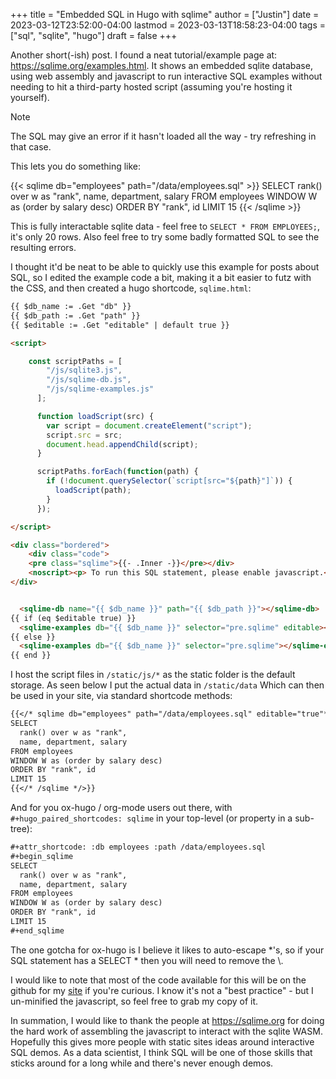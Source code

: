 +++
title = "Embedded SQL in Hugo with sqlime"
author = ["Justin"]
date = 2023-03-12T23:52:00-04:00
lastmod = 2023-03-13T18:58:23-04:00
tags = ["sql", "sqlite", "hugo"]
draft = false
+++

Another short(-ish) post. I found a neat tutorial/example page at:
<https://sqlime.org/examples.html>. It shows an embedded sqlite database, using
web assembly and javascript to run interactive SQL examples without needing to
hit a third-party hosted script (assuming you're hosting it yourself).

<div class="alert-primary alert">

<div class="alert-heading">

Note

</div>

The SQL may give an error if it hasn't loaded all the way - try refreshing in
that case.

</div>

This lets you do something like:

{{< sqlime db="employees" path="/data/employees.sql" >}}
SELECT
  rank() over w as "rank",
  name, department, salary
FROM employees
WINDOW W as (order by salary desc)
ORDER BY "rank", id
LIMIT 15
{{< /sqlime >}}

This is fully interactable sqlite data - feel free to `SELECT * FROM EMPLOYEES;`,
it's only 20 rows. Also feel free to try some badly formatted SQL to see the
resulting errors.

I thought it'd be neat to be able to quickly use this example for posts about
SQL, so I edited the example code a bit, making it a bit easier to futz with the
CSS, and then created a hugo shortcode, `sqlime.html`:

```html
{{ $db_name := .Get "db" }}
{{ $db_path := .Get "path" }}
{{ $editable := .Get "editable" | default true }}

<script>

    const scriptPaths = [
        "/js/sqlite3.js",
        "/js/sqlime-db.js",
        "/js/sqlime-examples.js"
      ];

      function loadScript(src) {
        var script = document.createElement("script");
        script.src = src;
        document.head.appendChild(script);
      }

      scriptPaths.forEach(function(path) {
        if (!document.querySelector(`script[src="${path}"]`)) {
          loadScript(path);
        }
      });

</script>

<div class="bordered">
    <div class="code">
    <pre class="sqlime">{{- .Inner -}}</pre></div>
    <noscript><p> To run this SQL statement, please enable javascript.</p></noscript>
</div>


  <sqlime-db name="{{ $db_name }}" path="{{ $db_path }}"></sqlime-db>
{{ if (eq $editable true) }}
  <sqlime-examples db="{{ $db_name }}" selector="pre.sqlime" editable></sqlime-examples>
{{ else }}
  <sqlime-examples db="{{ $db_name }}" selector="pre.sqlime"></sqlime-examples>
{{ end }}
```

I host the script files in `/static/js/*` as the static
folder is the default storage. As seen below I put the actual data in `/static/data`
Which can then be used in your site, via standard shortcode methods:

```md
{{</* sqlime db="employees" path="/data/employees.sql" editable="true"*/>}}
SELECT
  rank() over w as "rank",
  name, department, salary
FROM employees
WINDOW W as (order by salary desc)
ORDER BY "rank", id
LIMIT 15
{{</* /sqlime */>}}
```

And for you ox-hugo / org-mode users out there, with
`#+hugo_paired_shortcodes: sqlime`
in your top-level (or property in a sub-tree):

```org
#+attr_shortcode: :db employees :path /data/employees.sql
#+begin_sqlime
SELECT
  rank() over w as "rank",
  name, department, salary
FROM employees
WINDOW W as (order by salary desc)
ORDER BY "rank", id
LIMIT 15
#+end_sqlime
```

The one gotcha for ox-hugo is I believe it likes to auto-escape \*'s, so if your
SQL statement has a SELECT \* then you will need to remove the \\.

I would like to note that most of the code available for this will be on the
github for my [site](https://www.github.com/brickfrog/justin.vc) if you're curious. I know it's not a "best practice" - but I
un-minified the javascript, so feel free to grab my copy of it.

In summation, I would like to thank the people at <https://sqlime.org> for doing
the hard work of assembling the javascript to interact with the sqlite WASM.
Hopefully this gives more people with static sites ideas around interactive SQL
demos. As a data scientist, I think SQL will be one of those skills that sticks
around for a long while and there's never enough demos.
